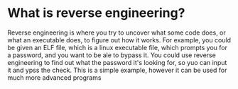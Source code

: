 # What is reverse engineering?

Reverse engineering is where you try to uncover what some code does, or what an executable does, to figure out how it works. For example, you could be given an ELF file, which is a linux executable file, which prompts you for a password, and you want to be ale to bypass it. You could use reverse engineering to find out what the password it's looking for, so yuo can input it and ypss the check. This is a simple example, however it can be used for much more advanced programs
